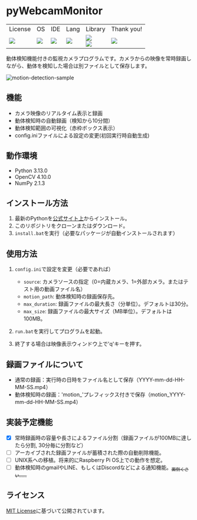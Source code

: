 # pyWebcamMonitor

<table>
  <!--header-->
  <tr>
    <td>License</td>
    <td>OS</td>
    <td>IDE</td>
    <td>Lang</td>
    <td>Library</td>
    <td>Thank you!</td>
  </tr>
  <!--body-->
  <tr>
    <td>
      <a href="./LICENSE">
        <img src="http://img.shields.io/badge/license-MIT-blue.svg?style=flat">
      </a>
    </td>
    <td>
      <img src="https://img.shields.io/badge/Windows_11-0078d4?style=for-the-badge&logo=windows-11&logoColor=white">
    </td>
    <td>
      <img src="https://img.shields.io/badge/VSCode-007ACC?style=for-the-badge&logo=visual-studio-code&logoColor=white">
    </td>
    <td>
      <img src="https://img.shields.io/badge/python-3.13+-blue.svg">
    </td>
    <td>
      <img src="https://img.shields.io/badge/opencv-4.10+-green.svg">
      <br>
      <img src="https://img.shields.io/badge/NumPy-013243?style=for-the-badge&logo=numpy&logoColor=white">
    </td>
    <td>
      <img src="https://img.shields.io/badge/PRs-welcome-brightgreen.svg">
    </td>
  </tr>
</table>

動体検知機能付きの監視カメラプログラムです。カメラからの映像を常時録画しながら、動体を検知した場合は別ファイルとして保存します。

![motion-detection-sample](https://github.com/user-attachments/assets/2399fc5a-d5eb-47ce-9d37-fb096161f430)

## 機能

- カメラ映像のリアルタイム表示と録画
- 動体検知時の自動録画（検知から10分間）
- 動体検知範囲の可視化（赤枠ボックス表示）
- config.iniファイルによる設定の変更(初回実行時自動生成)

## 動作環境

- Python 3.13.0
- OpenCV 4.10.0
- NumPy 2.1.3

## インストール方法

1. 最新のPythonを<a href="https://www.python.org/downloads/">公式サイト上</a>からインストール。
2. このリポジトリをクローンまたはダウンロード。
3. `install.bat`を実行（必要なパッケージが自動インストールされます）

## 使用方法

1. `config.ini`で設定を変更（必要であれば）
   - `source`: カメラソースの指定（0=内蔵カメラ、1=外部カメラ。またはテスト用の動画ファイル名）
   - `motion_path`: 動体検知時の録画保存先。
   - `max_duration`: 録画ファイルの最大長さ（分単位）。デフォルトは30分。
   - `max_size`: 録画ファイルの最大サイズ（MB単位）。デフォルトは100MB。

2. `run.bat`を実行してプログラムを起動。

3. 終了する場合は映像表示ウィンドウ上で'q'キーを押す。

## 録画ファイルについて

- 通常の録画：実行時の日時をファイル名として保存（YYYY-mm-dd-HH-MM-SS.mp4）
- 動体検知時の録画：'motion_'プレフィックス付きで保存（motion_YYYY-mm-dd-HH-MM-SS.mp4）

## 実装予定機能

- [x] 常時録画時の容量や長さによるファイル分割（録画ファイルが100MBに達したら分割, 30分毎に分割など）
- [ ] アーカイブされた録画ファイルが蓄積された際の自動削除機能。
- [ ] UNIX系への移植。将来的にRaspberry Pi OS上での動作を想定。
- [ ] 動体検知時のgmailやLINE、もしくはDiscordなどによる通知機能。<sub>~~面倒くさい......~~</sub>

## ライセンス

[MIT License](LICENSE)に基づいて公開されています。